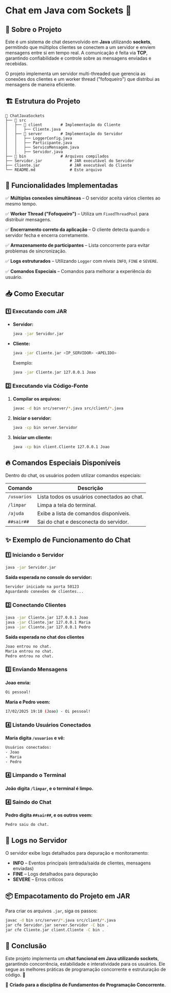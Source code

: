 # Chat em Java com Sockets 🚀

## 📌 Sobre o Projeto

Este é um sistema de chat desenvolvido em **Java** utilizando **sockets**, permitindo que múltiplos clientes se conectem a um servidor e enviem mensagens entre si em tempo real. A comunicação é feita via **TCP**, garantindo confiabilidade e controle sobre as mensagens enviadas e recebidas.

O projeto implementa um servidor multi-threaded que gerencia as conexões dos clientes e um worker thread ("fofoqueiro") que distribui as mensagens de maneira eficiente.

## 🏗️ Estrutura do Projeto

```
📂 ChatJavaSockets
├── 📂 src
│   ├── 📂 client        # Implementação do Cliente
│   │   ├── Cliente.java
│   ├── 📂 server        # Implementação do Servidor
│   │   ├── LoggerConfig.java
│   │   ├── Participante.java
│   │   ├── ServicoMensagem.java
│   │   ├── Servidor.java
├── 📂 bin               # Arquivos compilados
├── Servidor.jar            # JAR executável do Servidor
├── Cliente.jar             # JAR executável do Cliente
└── README.md               # Este arquivo
```

## 🎯 Funcionalidades Implementadas

✅ **Múltiplas conexões simultâneas** – O servidor aceita vários clientes ao mesmo tempo. 

✅ **Worker Thread ("Fofoqueiro")** – Utiliza um `FixedThreadPool` para distribuir mensagens. 

✅ **Encerramento correto da aplicação** – O cliente detecta quando o servidor fecha e encerra corretamente. 

✅ **Armazenamento de participantes** – Lista concorrente para evitar problemas de sincronização. 

✅ **Logs estruturados** – Utilizando `Logger` com níveis `INFO`, `FINE` e `SEVERE`. 

✅ **Comandos Especiais** – Comandos para melhorar a experiência do usuário.

## 📥 Como Executar

### **1️⃣ Executando com JAR**

- **Servidor:**
  ```bash
  java -jar Servidor.jar
  ```
- **Cliente:**
  ```bash
  java -jar Cliente.jar <IP_SERVIDOR> <APELIDO>
  ```
  Exemplo:
  ```bash
  java -jar Cliente.jar 127.0.0.1 Joao
  ```

### **2️⃣ Executando via Código-Fonte**

1. **Compilar os arquivos:**
   ```bash
   javac -d bin src/server/*.java src/client/*.java
   ```
2. **Iniciar o servidor:**
   ```bash
   java -cp bin server.Servidor
   ```
3. **Iniciar um cliente:**
   ```bash
   java -cp bin client.Cliente 127.0.0.1 Joao
   ```

## 🔥 Comandos Especiais Disponíveis

Dentro do chat, os usuários podem utilizar comandos especiais:

| Comando     | Descrição                                   |
| ----------- | ------------------------------------------- |
| `/usuarios` | Lista todos os usuários conectados ao chat. |
| `/limpar`   | Limpa a tela do terminal.                   |
| `/ajuda`    | Exibe a lista de comandos disponíveis.      |
| `##sair##`  | Sai do chat e desconecta do servidor.       |

## ✨ Exemplo de Funcionamento do Chat

### **1️⃣ Iniciando o Servidor**
   ```bash
   java -jar Servidor.jar
   ```
   **Saída esperada no console do servidor:**
   ```bash
   Servidor iniciado na porta 50123
   Aguardando conexões de clientes...
   ```

### **2️⃣ Conectando Clientes**
   ```bash
   java -jar Cliente.jar 127.0.0.1 Joao
   java -jar Cliente.jar 127.0.0.1 Maria
   java -jar Cliente.jar 127.0.0.1 Pedro
   ```
   **Saída esperada no chat dos clientes**
   ```bash
   Joao entrou no chat.
   Maria entrou no chat.
   Pedro entrou no chat.
   ```

### **3️⃣ Enviando Mensagens**
   **Joao envia:**
   ```bash
   Oi pessoal!
   ```
   **Maria e Pedro veem:**
   ```bash
   17/02/2025 19:10 (Joao) - Oi pessoal!
   ```

### **4️⃣ Listando Usuários Conectados**
   **Maria digita `/usuarios` e vê:**
   ```bash
   Usuários conectados:
   - Joao
   - Maria
   - Pedro
   ```

### **4️⃣ Limpando o Terminal**
  **João digita `/limpar`, e o terminal é limpo.**

### **4️⃣ Saindo do Chat**
   **Pedro digita `##sair##`, e os outros veem:**
   ```bash
   Pedro saiu do chat.
   ```

## 📜 Logs no Servidor

O servidor exibe logs detalhados para depuração e monitoramento:

- **INFO** – Eventos principais (entrada/saída de clientes, mensagens enviadas)
- **FINE** – Logs detalhados para depuração
- **SEVERE** – Erros críticos

## 📦 Empacotamento do Projeto em JAR

Para criar os arquivos `.jar`, siga os passos:

```bash
javac -d bin src/server/*.java src/client/*.java
jar cfe Servidor.jar server.Servidor -C bin .
jar cfe Cliente.jar client.Cliente -C bin .
```

## 📌 Conclusão

Este projeto implementa um **chat funcional em Java utilizando sockets**, garantindo concorrência, estabilidade e interatividade para os usuários. Ele segue as melhores práticas de programação concorrente e estruturação de código. 🚀

📌 **Criado para a disciplina de Fundamentos de Programação Concorrente.**

